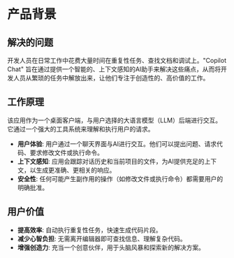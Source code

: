 # 产品背景

## 解决的问题

开发人员在日常工作中花费大量时间在重复性任务、查找文档和调试上。"Copilot Chat" 旨在通过提供一个智能的、上下文感知的AI助手来解决这些痛点，从而将开发人员从繁琐的任务中解放出来，让他们专注于创造性的、高价值的工作。

## 工作原理

该应用作为一个桌面客户端，与用户选择的大语言模型（LLM）后端进行交互。它通过一个强大的工具系统来理解和执行用户的请求。

- **用户体验**: 用户通过一个聊天界面与AI进行交互。他们可以提出问题、请求代码、要求修改文件或执行命令。
- **上下文感知**: 应用会跟踪对话历史和当前项目的文件，为AI提供充足的上下文，以生成更准确、更相关的响应。
- **安全性**: 任何可能产生副作用的操作（如修改文件或执行命令）都需要用户的明确批准。

## 用户价值

- **提高效率**: 自动执行重复性任务，快速生成代码片段。
- **减少心智负担**: 无需离开编辑器即可查找信息、理解复杂代码。
- **增强创造力**: 充当一个创意伙伴，用于头脑风暴和探索新的解决方案。
